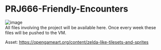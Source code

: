 # PRJ666-Friendly-Encounters
![image](https://user-images.githubusercontent.com/30512065/71755880-d7c27080-2e5a-11ea-9cff-7ccd0d7bb55f.png)  
All files involving the project will be available here. Once every week these files will be pushed to the VM.

Asset:
https://opengameart.org/content/zelda-like-tilesets-and-sprites
